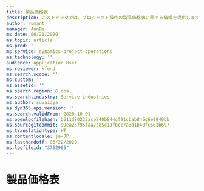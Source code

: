 ```yaml
---
title: 製品価格表
description: このトピックでは、プロジェクト操作の製品価格表に関する情報を提供します。
author: rumant
manager: AnnBe
ms.date: 06/21/2020
ms.topic: article
ms.prod: ''
ms.service: dynamics-project-operations
ms.technology: ''
audience: Application User
ms.reviewer: kfend
ms.search.scope: ''
ms.custom: ''
ms.assetid: ''
ms.search.region: Global
ms.search.industry: Service industries
ms.author: suvaidya
ms.dyn365.ops.version: ''
ms.search.validFrom: 2020-10-01
ms.openlocfilehash: b511d80223ace240b844cf91cbab845c6e9949bb
ms.sourcegitcommit: 99ea23f95faa7c85c13fbcc7a3d1b40fc661b697
ms.translationtype: HT
ms.contentlocale: ja-JP
ms.lasthandoff: 06/22/2020
ms.locfileid: "3752965"
---
```

# <a name="product-price-lists"></a>製品価格表
